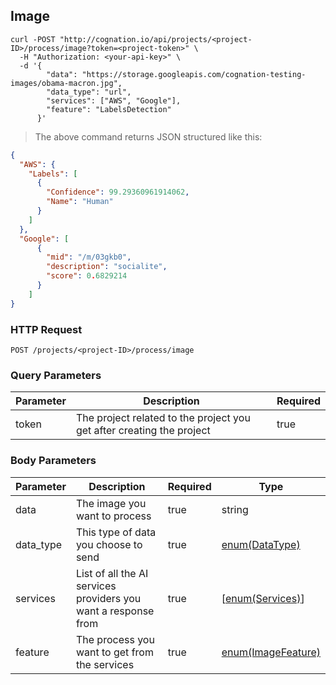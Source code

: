 ## Image

```shell
curl -POST "http://cognation.io/api/projects/<project-ID>/process/image?token=<project-token>" \
  -H "Authorization: <your-api-key>" \
  -d '{
        "data": "https://storage.googleapis.com/cognation-testing-images/obama-macron.jpg",
        "data_type": "url",
        "services": ["AWS", "Google"],
        "feature": "LabelsDetection"
      }'
```

> The above command returns JSON structured like this:

```json
{
  "AWS": {
    "Labels": [
      {
        "Confidence": 99.29360961914062,
        "Name": "Human"
      }
    ]
  },
  "Google": [
      {
        "mid": "/m/03gkb0",
        "description": "socialite",
        "score": 0.6829214
      }
    ]
}
```

### HTTP Request

`POST /projects/<project-ID>/process/image`


### Query Parameters

Parameter | Description | Required  
--------- | ----------- |-----------
token | The project related to the project you get after creating the project | true


### Body Parameters

Parameter | Description | Required  | Type
--------- | ----------- |-----------|-----------
data | The image you want to process| true | string
data_type | This type of data you choose to send | true | [enum(DataType)](#data-types)
services | List of all the AI services providers you want a response from | true | [[enum(Services)](#services)]
feature | The process you want to get from the services | true | [enum(ImageFeature)](#features)
